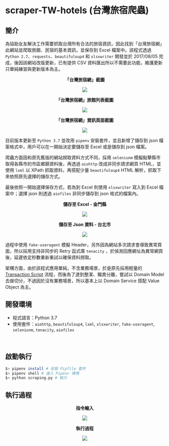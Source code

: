 # scraper-TW-hotels (台灣旅宿爬蟲)

## 簡介
為協助女友解決工作需要抓取台灣所有合法的旅宿資訊，因此找到「台灣旅宿網」此網站並爬取旅館、民宿的基本資訊，並保存到 Excel 檔案中。該程式透過 `Python 2.7`、`requests`、`beautifuloup4` 和 `xlsxwriter` 開發並於 2017/08/05 完成，後因該網站改版更新，已有提供 CSV 資料匯出所以不需要此功能，維護更新只單純練習與更新版本為主。


**<p align="center">「台灣旅宿網」截圖</p>**
<p align="center">
  <img src="../master/Images/TWHotels-MainPage.png?raw=true">
</p>

**<p align="center">「台灣旅宿網」旅館列表截圖</p>**
<p align="center">
  <img src="../master/Images/TWHotels-MultiHotelsOfPage.png?raw=true">
</p>

**<p align="center">「台灣旅宿網」資訊頁面截圖</p>**
<p align="center">
  <img src="../master/Images/TWHotels-SingleHotelInfo.png?raw=true">
</p>


目前版本更新至 `Python 3.7` 並改用 `pipenv` 安裝套件，並且新增了儲存到 json 檔案格式中，用戶可以在一開始決定要儲存至 Excel 或是儲存到 json 檔案。

爬蟲方面因和原先舊版的網站撈取資料方式不同，採用 `seleniunm` 模擬點擊縣市取得各縣市的市區鄉鎮資料後，再透過 `aiohttp` 改成非同步請求網頁 HTML，並使用 `lxml` 以 XPath 抓取資料，再搭配少量 `beautifuloup4` HTML 解析，抓取下來依照原先選擇的儲存方式。

最後依照一開始選擇保存方式，若為到 Excel 則使用 `xlsxwriter` 寫入到 Excel 檔案中；選擇 json 則透過 `aiofiles` 非同步儲存到 json 格式的檔案內。


**<p align="center">儲存至 Excel - 金門縣</p>**

<p align="center">
  <img src="../master/Images/SaveExcel.png?raw=true">
</p>


**<p align="center">儲存至 Json 資料 - 台北市</p>**

<p align="center">
  <img src="../master/Images/SaveExcel.png?raw=true">
</p>


過程中使用 `fake-useragent` 模擬 Header，另外因為網站多次請求會導致異常頁面，所以採用支持非同步的 Retry 函式庫 `tenacity` ，於偵測回應網址為異常網頁後，延遲依定秒數重新重試以確保資料撈取。

架構方面，由於該程式應用單純，不含業務場景，於是原先採用輕量的 [Transaction Script](https://martinfowler.com/eaaCatalog/transactionScript.html) 流程，而後為了達到整潔、職責分離，嘗試以 Domain Model 去做切分，不過因於沒有業務場景，所以基本上以 Domain Service 搭配 Value Object 為主。


## 開發環境
- 程式語言：Python 3.7
- 使用套件：`aiohttp`, `beautifuloup4`, `lxml`, `xlsxwriter`, `fake-useragent`, `seleniunm`, `tenacity`, `aiofiles`

<br/>

## 啟動執行

```bash
$> pipenv install # 安裝 Pipfile 套件
$> pipenv shell # 進入 Pipenv 環境
$> python scraping.py # 執行
```

## 執行過程

**<p align="center">指令輸入</p>**
<p align="center">
  <img src="../master/Images/Run.png?raw=true">
</p>

**<p align="center">執行過程</p>**

<p align="center">
  <img src="../master/Images/Parsing.png?raw=true">
</p>
